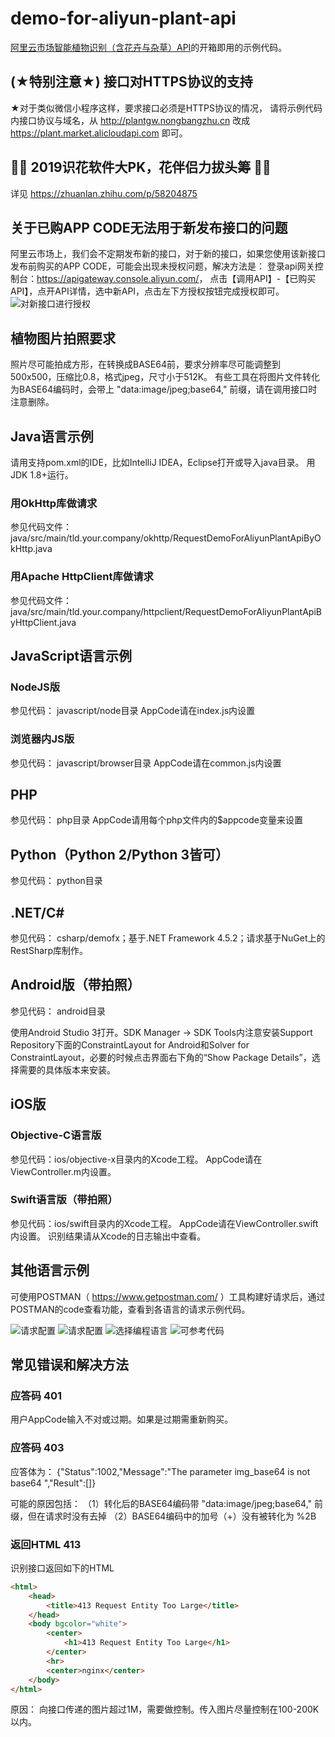 # demo-for-aliyun-plant-api

[阿里云市场智能植物识别（含花卉与杂草）API](https://market.aliyun.com/products/57124001/cmapi018620.html)的开箱即用的示例代码。

## (★特别注意★) 接口对HTTPS协议的支持

  ★对于类似微信小程序这样，要求接口必须是HTTPS协议的情况，
  请将示例代码内接口协议与域名，从 <http://plantgw.nongbangzhu.cn> 改成 <https://plant.market.alicloudapi.com> 即可。

## 👏🏻 2019识花软件大PK，花伴侣力拔头筹 👏🏻

  详见 <https://zhuanlan.zhihu.com/p/58204875>

## 关于已购APP CODE无法用于新发布接口的问题

  阿里云市场上，我们会不定期发布新的接口，对于新的接口，如果您使用该新接口发布前购买的APP CODE，可能会出现未授权问题，解决方法是：
  登录api网关控制台：<https://apigateway.console.aliyun.com/>，
  点击【调用API】-【已购买API】，点开API详情，选中新API，点击左下方授权按钮完成授权即可。
  ![对新接口进行授权](docs/auth.png)

## 植物图片拍照要求

  照片尽可能拍成方形，在转换成BASE64前，要求分辨率尽可能调整到500x500，压缩比0.8，格式jpeg，尺寸小于512K。
  有些工具在将图片文件转化为BASE64编码时，会带上 "data:image/jpeg;base64," 前缀，请在调用接口时注意删除。

## Java语言示例

  请用支持pom.xml的IDE，比如IntelliJ IDEA，Eclipse打开或导入java目录。
  用JDK 1.8+运行。

### 用OkHttp库做请求

  参见代码文件：java/src/main/tld.your.company/okhttp/RequestDemoForAliyunPlantApiByOkHttp.java

### 用Apache HttpClient库做请求

  参见代码文件：java/src/main/tld.your.company/httpclient/RequestDemoForAliyunPlantApiByHttpClient.java

## JavaScript语言示例

### NodeJS版

  参见代码： javascript/node目录
  AppCode请在index.js内设置

### 浏览器内JS版

  参见代码： javascript/browser目录
  AppCode请在common.js内设置

## PHP

  参见代码： php目录
  AppCode请用每个php文件内的$appcode变量来设置

## Python（Python 2/Python 3皆可）

  参见代码： python目录

## .NET/C#

  参见代码： csharp/demofx；基于.NET Framework 4.5.2；请求基于NuGet上的RestSharp库制作。

## Android版（带拍照）

  参见代码： android目录

  使用Android Studio 3打开。SDK Manager -> SDK Tools内注意安装Support Repository下面的ConstraintLayout for Android和Solver for ConstraintLayout，必要的时候点击界面右下角的“Show Package Details”，选择需要的具体版本来安装。

## iOS版

### Objective-C语言版

  参见代码：ios/objective-x目录内的Xcode工程。
  AppCode请在ViewController.m内设置。

### Swift语言版（带拍照）

  参见代码：ios/swift目录内的Xcode工程。
  AppCode请在ViewController.swift内设置。
  识别结果请从Xcode的日志输出中查看。

## 其他语言示例

  可使用POSTMAN（ <https://www.getpostman.com/> ）工具构建好请求后，通过POSTMAN的code查看功能，查看到各语言的请求示例代码。

  ![请求配置](postman/postman-1.png)
  ![请求配置](postman/postman-2.png)
  ![选择编程语言](postman/postman-3.png)
  ![可参考代码](postman/postman-4.png)

## 常见错误和解决方法

### 应答码 401

  用户AppCode输入不对或过期。如果是过期需重新购买。

### 应答码 403

  应答体为：
  {"Status":1002,"Message":"The parameter img_base64 is not base64 ","Result":[]}

  可能的原因包括：
  （1）转化后的BASE64编码带 "data:image/jpeg;base64," 前缀，但在请求时没有去掉
  （2）BASE64编码中的加号（+）没有被转化为 %2B

### 返回HTML 413

  识别接口返回如下的HTML

  ``` HTML
  <html>
      <head>
          <title>413 Request Entity Too Large</title>
      </head>
      <body bgcolor="white">
          <center>
              <h1>413 Request Entity Too Large</h1>
          </center>
          <hr>
          <center>nginx</center>
      </body>
  </html>
  ```

  原因：
    向接口传递的图片超过1M，需要做控制。传入图片尽量控制在100-200K以内。
